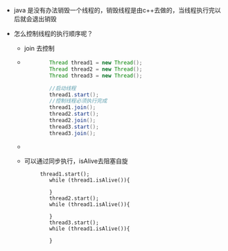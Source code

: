 * java 是没有办法销毁一个线程的，销毁线程是由c++去做的，当线程执行完以后就会退出销毁

* 怎么控制线程的执行顺序呢？

  * join 去控制

  * ```java
       		Thread thread1 = new Thread();
            Thread thread2 = new Thread();
            Thread thread3 = new Thread();
    
            //启动线程
            thread1.start();
            //控制线程必须执行完成
            thread1.join();
            thread2.start();
            thread2.join();
            thread3.start();
            thread3.join();
    ```

  * 

  * 可以通过同步执行，isAlive去阻塞自旋

    ```
         thread1.start();
            while (thread1.isAlive()){
                
            }
            thread2.start();
            while (thread1.isAlive()){
    
            }
            thread3.start();
            while (thread1.isAlive()){
    
            }
    ```
